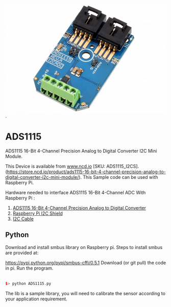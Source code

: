 
[![ADS1115](ADS1115_I2CADC.png)](https://store.ncd.io/product/ads1115-16-bit-4-channel-precision-analog-to-digital-converter-i2c-mini-module/).

# ADS1115
ADS1115 16-Bit 4-Channel Precision Analog to Digital Converter I2C Mini Module.

This Device is available from www.ncd.io [SKU: ADS1115_I2CS].
(https://store.ncd.io/product/ads1115-16-bit-4-channel-precision-analog-to-digital-converter-i2c-mini-module/).
This Sample code can be used with Raspberry Pi.

Hardware needed to interface ADS1115 16-Bit 4-Channel ADC With Raspberry Pi : 
1. <a href="https://store.ncd.io/product/ads1115-16-bit-4-channel-precision-analog-to-digital-converter-i2c-mini-module/">ADS1115 16-Bit 4-Channel Precision Analog to Digital Converter</a>
2. <a href="https://store.ncd.io/product/i2c-shield-for-raspberry-pi-3-pi2-with-outward-facing-i2c-port-terminates-over-hdmi-port/">Raspberry Pi I2C Shield</a>
3. <a href="https://store.ncd.io/product/i%C2%B2c-cable/">I2C Cable</a>

## Python

Download and install smbus library on Raspberry pi. Steps to install smbus are provided at:

https://pypi.python.org/pypi/smbus-cffi/0.5.1
Download (or git pull) the code in pi. Run the program.

```cpp

$> python ADS1115.py

```

The lib is a sample library, you will need to calibrate the sensor according to your application requirement.

